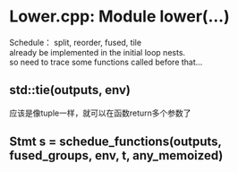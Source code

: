 # Lower.cpp: Module lower(...)
Schedule： split, reorder, fused, tile  
already be implemented in the initial loop nests.   
so need to trace some functions called before that...   

## std::tie(outputs, env)   
应该是像tuple一样，就可以在函数return多个参数了 

## Stmt s = schedue_functions(outputs, fused_groups, env, t, any_memoized)
